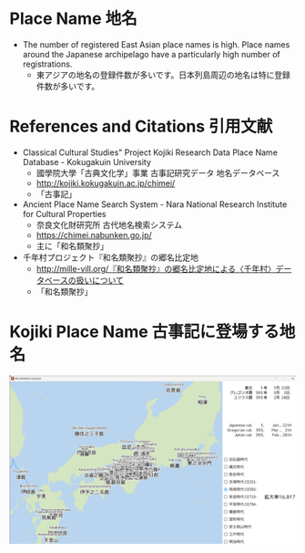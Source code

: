 # Place Name 地名
- The number of registered East Asian place names is high. Place names around the Japanese archipelago have a particularly high number of registrations.
  - 東アジアの地名の登録件数が多いです。日本列島周辺の地名は特に登録件数が多いです。

# References and Citations 引用文献

- Classical Cultural Studies" Project Kojiki Research Data Place Name Database - Kokugakuin University
  - 國學院大學「古典文化学」事業 古事記研究データ 地名データベース
  - http://kojiki.kokugakuin.ac.jp/chimei/
  - 「古事記」
- Ancient Place Name Search System - Nara National Research Institute for Cultural Properties
  - 奈良文化財研究所 古代地名検索システム
  - https://chimei.nabunken.go.jp/
  - 主に「和名類聚抄」
- 千年村プロジェクト『和名類聚抄』の郷名比定地
  - http://mille-vill.org/『和名類聚抄』の郷名比定地による〈千年村〉データベースの扱いについて
  - 「和名類聚抄」

# Kojiki Place Name 古事記に登場する地名
![Kojiki](./../Images/Screenshot/PAX%20SAPIENTICA%20v6.0.0.0.4%202023_01_18%200_05_01.png)

